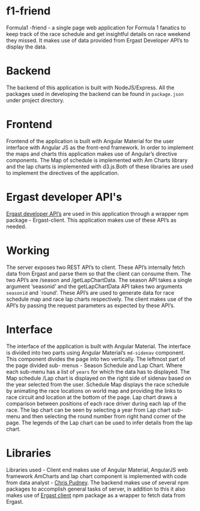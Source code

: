 # f1-friend


Formula1 -friend - a single page web application for Formula 1 fanatics to keep track of the race schedule and get insightful details on race weekend they missed. It makes use of data provided from Ergast Developer API’s to display the data.

# Backend

The backend of this application is built with NodeJS/Express. All the packages used in developing the backend can be found in `package.json` under project directory.

# Frontend

Frontend of the application is built with Angular Material for the user interface with Angular JS as the front-end framework. In order to implement the maps and charts this application makes use of Angular’s directive components. The Map of schedule is implemented with Am Charts library and the lap charts is implemented with d3.js.Both of these libraries are used to implement the directives of the application.

# Ergast developer API's 

[Ergast developer API’s](https://ergast.com/mrd/) are used in this application through a wrapper npm package - Ergast-client. This application makes use of these API’s as needed.

# Working

The server exposes two REST API’s to client. These API’s internally fetch data from Ergast and parse them so that the client can consume them. The two API’s are /season and /getLapChartData. The season API takes a single argument ‘seasonid’ and the getLapChartData API takes two arguments `seasonid` and `round’. These API’s are used to generate data for race schedule map and race lap charts respectively.
The client makes use of the API’s by passing the request parameters as expected by these API’s.

# Interface

The interface of the application is built with Angular Material. The interface is divided into two parts using Angular Material’s `md-sidenav` component. This component divides the page into two vertically. 
The leftmost part of the page divided sub- menus -  Season Schedule and Lap Chart. Where each sub-menu has a list of `years` for which the data has to displayed.
The Map schedule /Lap chart is displayed on the right side of sidenav based on the year selected from the user. Schedule Map displays the race schedule by animating the race locations on world map and providing the links to race circuit and location at the bottom of the page. 
Lap chart draws a comparison between positions of each race driver during each lap of the race. The lap chart can be seen by selecting a year from Lap chart sub-menu and then selecting the round number from right hand corner of the page. The legends of the Lap chart can be used to infer details from the lap chart. 


# Libraries
Libraries used - Client end makes use of Angular Material, AngularJS web framework AmCharts and lap chart component is implemented with code from data analyst -  [Chris Pudney](http://www.vislives.com/2012/03/d3-lap-charts.html). The backend makes use of several npm packages to accomplish general tasks of server, in addition to this it also makes use of [Ergast client](https://github.com/davidor/ergast-client-nodejs) npm package as a wrapper to fetch data from Ergast.
